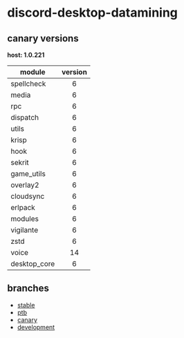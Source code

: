 # discord-desktop-datamining

## canary versions

**host: 1.0.221**

| module | version |
| ------ | :-----: |
| spellcheck | 6 |
| media | 6 |
| rpc | 6 |
| dispatch | 6 |
| utils | 6 |
| krisp | 6 |
| hook | 6 |
| sekrit | 6 |
| game_utils | 6 |
| overlay2 | 6 |
| cloudsync | 6 |
| erlpack | 6 |
| modules | 6 |
| vigilante | 6 |
| zstd | 6 |
| voice | 14 |
| desktop_core | 6 |

## branches

- [stable](https://github.com/OpenAsar/discord-desktop-datamining/tree/stable)
- [ptb](https://github.com/OpenAsar/discord-desktop-datamining/tree/ptb)
- [canary](https://github.com/OpenAsar/discord-desktop-datamining/tree/canary)
- [development](https://github.com/OpenAsar/discord-desktop-datamining/tree/development)